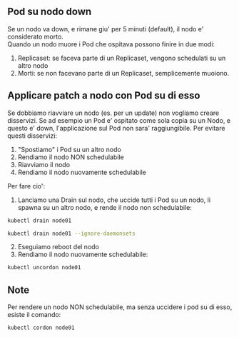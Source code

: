 Pod su nodo down
----------------

Se un nodo va down, e rimane giu' per 5 minuti (default), il nodo e' considerato morto.  
Quando un nodo muore i Pod che ospitava possono finire in due modi:  
1. Replicaset: se faceva parte di un Replicaset, vengono schedulati su un altro nodo
2. Morti: se non facevano parte di un Replicaset, semplicemente muoiono.

Applicare patch a nodo con Pod su di esso
-----------------------------------------

Se dobbiamo riavviare un nodo (es. per un update) non vogliamo creare disservizi.
Se ad esempio un Pod e' ospitato come sola copia su un Nodo, e questo e' down, l'applicazione sul Pod non sara' raggiungibile.
Per evitare questi disservizi:
1. "Spostiamo" i Pod su un altro nodo
2. Rendiamo il nodo NON schedulabile
3. Riavviamo il nodo
4. Rendiamo il nodo nuovamente schedulabile

Per fare cio':
1. Lanciamo una Drain sul nodo, che uccide tutti i Pod su un nodo, li spawna su un altro nodo, e rende il nodo non schedulabile:
```bash
kubectl drain node01
```
```bash
kubectl drain node01 --ignore-daemonsets
```
2. Eseguiamo reboot del nodo
3. Rendiamo il nodo nuovamente schedulabile:
```bash
kubectl uncordon node01
```

Note
----
Per rendere un nodo NON schedulabile, ma senza uccidere i pod su di esso, esiste il comando:
```bash
kubectl cordon node01
```